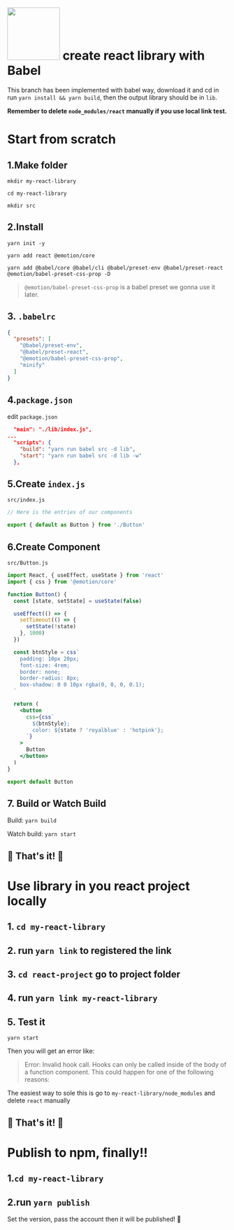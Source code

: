 # <img style="margin-bottom: -16px" width='120px' src='https://www.babeljs.cn/img/babel.svg'/> create react library with Babel

This branch has been implemented with babel way, download it and cd in run `yarn install && yarn build`, then the output library should be in `lib`. 

**Remember to delete `node_modules/react` manually if you use local link test.**

# Start from scratch


##  1.Make folder
`mkdir my-react-library`

`cd my-react-library`

`mkdir src`

## 2.Install
`yarn init -y`

`yarn add react @emotion/core`

`yarn add @babel/core @babel/cli @babel/preset-env @babel/preset-react @emotion/babel-preset-css-prop -D`
> `@emotion/babel-preset-css-prop` is a babel preset we gonna use it later.

## 3. `.babelrc`
```json
{
  "presets": [
    "@babel/preset-env",
    "@babel/preset-react",
    "@emotion/babel-preset-css-prop",
    "minify"
  ]
}
```


## 4.`package.json`
edit `package.json`
```json
  "main": "./lib/index.js",
...
  "scripts": {
    "build": "yarn run babel src -d lib",
    "start": "yarn run babel src -d lib -w"
  },
```

## 5.Create `index.js`
`src/index.js`
```js
// Here is the entries of our components

export { default as Button } from './Button'
```

## 6.Create Component
`src/Button.js`
```jsx
import React, { useEffect, useState } from 'react'
import { css } from '@emotion/core'

function Button() {
  const [state, setState] = useState(false)

  useEffect(() => {
    setTimeout(() => {
      setState(!state)
    }, 1000)
  })

  const btnStyle = css`
    padding: 10px 20px;
    font-size: 4rem;
    border: none;
    border-radius: 8px;
    box-shadow: 0 0 10px rgba(0, 0, 0, 0.1);
  `

  return (
    <button
      css={css`
        ${btnStyle};
        color: ${state ? 'royalblue' : 'hotpink'};
      `}
    >
      Button
    </button>
  )
}

export default Button

```

## 7. Build or Watch Build
Build: `yarn build`

Watch build: `yarn start`


## 🌈 That's it! 🎉


# Use library in you react project locally

## 1. `cd my-react-library`
## 2. run `yarn link` to registered the link
## 3. `cd react-project` go to project folder
## 4. run `yarn link my-react-library`
## 5. Test it
`yarn start`

Then you will get an error like:
> Error: Invalid hook call. Hooks can only be called inside of the body of a function component. This could happen for one of the following reasons:

The easiest way to sole this is go to `my-react-library/node_modules` and delete `react` manually

## 🌈 That's it! 🎉

# Publish to npm, finally!!
## 1.`cd my-react-library`

## 2.run `yarn publish`
Set the version, pass the account then it will be published! 🎉